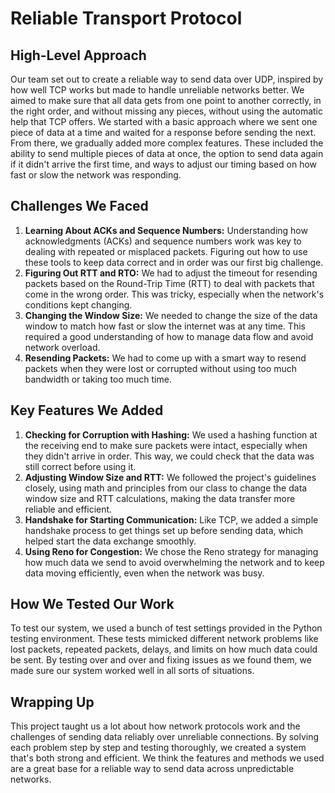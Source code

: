 # Reliable Transport Protocol 

## High-Level Approach
Our team set out to create a reliable way to send data over UDP, inspired by how well TCP works but made to handle unreliable networks better. We aimed to make sure that all data gets from one point to another correctly, in the right order, and without missing any pieces, without using the automatic help that TCP offers. We started with a basic approach where we sent one piece of data at a time and waited for a response before sending the next. From there, we gradually added more complex features. These included the ability to send multiple pieces of data at once, the option to send data again if it didn't arrive the first time, and ways to adjust our timing based on how fast or slow the network was responding.

## Challenges We Faced
1. **Learning About ACKs and Sequence Numbers:** Understanding how acknowledgments (ACKs) and sequence numbers work was key to dealing with repeated or misplaced packets. Figuring out how to use these tools to keep data correct and in order was our first big challenge.
2. **Figuring Out RTT and RTO:** We had to adjust the timeout for resending packets based on the Round-Trip Time (RTT) to deal with packets that come in the wrong order. This was tricky, especially when the network's conditions kept changing.
3. **Changing the Window Size:** We needed to change the size of the data window to match how fast or slow the internet was at any time. This required a good understanding of how to manage data flow and avoid network overload.
4. **Resending Packets:** We had to come up with a smart way to resend packets when they were lost or corrupted without using too much bandwidth or taking too much time.

## Key Features We Added
1. **Checking for Corruption with Hashing:** We used a hashing function at the receiving end to make sure packets were intact, especially when they didn't arrive in order. This way, we could check that the data was still correct before using it.
2. **Adjusting Window Size and RTT:** We followed the project's guidelines closely, using math and principles from our class to change the data window size and RTT calculations, making the data transfer more reliable and efficient.
3. **Handshake for Starting Communication:** Like TCP, we added a simple handshake process to get things set up before sending data, which helped start the data exchange smoothly.
4. **Using Reno for Congestion:** We chose the Reno strategy for managing how much data we send to avoid overwhelming the network and to keep data moving efficiently, even when the network was busy.

## How We Tested Our Work
To test our system, we used a bunch of test settings provided in the Python testing environment. These tests mimicked different network problems like lost packets, repeated packets, delays, and limits on how much data could be sent. By testing over and over and fixing issues as we found them, we made sure our system worked well in all sorts of situations.

## Wrapping Up
This project taught us a lot about how network protocols work and the challenges of sending data reliably over unreliable connections. By solving each problem step by step and testing thoroughly, we created a system that's both strong and efficient. We think the features and methods we used are a great base for a reliable way to send data across unpredictable networks.

